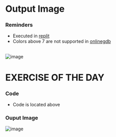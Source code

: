 # Output Image
### Reminders
- Executed in [replit](https://replit.com/~) <br>
- Colors above 7 are not supported in [onlinegdb](https://www.onlinegdb.com/online_c++_compiler)
<br><br>

![image](https://user-images.githubusercontent.com/79815768/119141761-3dc38e00-ba78-11eb-88cb-5458220fd8f5.png)

# EXERCISE OF THE DAY
### Code
- Code is located above 

### Ouput Image
![image](https://user-images.githubusercontent.com/79815768/119772793-50174f00-bef2-11eb-9c6d-8d17ec9e13d2.png)
